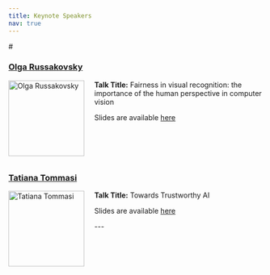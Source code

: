 ```yaml
---
title: Keynote Speakers
nav: true
---
```


#<div style="margin-bottom: 40px;">
  <h3><a href="https://www.cs.princeton.edu/~olgarus/">Olga Russakovsky</a></h3>
  <img src="https://www.cs.princeton.edu/~olgarus/photos/OlgaRussakovsky.JPG" alt="Olga Russakovsky" width="150" height="150" align="left" style="margin-right: 20px; margin-bottom: 10px;">
  <p><strong>Talk Title:</strong> Fairness in visual recognition: the importance of the human perspective in computer vision</p>
  <p>Slides are available <a href="https://www.dropbox.com/s/3e2wzl0n0ghlrxf/NewFairness_FAILEDworkshop_ECCV2024.pdf?dl=0">here</a></p>
</div>

<div style="clear: both;"></div>

<div>
  <h3><a href="http://www.tatianatommasi.com/">Tatiana Tommasi</a></h3>
  <img src="https://scholar.googleusercontent.com/citations?view_op=view_photo&user=ykFtI-QAAAAJ&citpid=3" alt="Tatiana Tommasi" width="150" height="150" align="left" style="margin-right: 20px; margin-bottom: 10px;">
  <p><strong>Talk Title:</strong> Towards Trustworthy AI</p>
  <p>Slides are available <a href="https://drive.google.com/file/d/1_YEL41iLDcBOYn1Ep0OilqcvAohy4tO7/view?usp=share_link">here</a></p>
</div>
---
